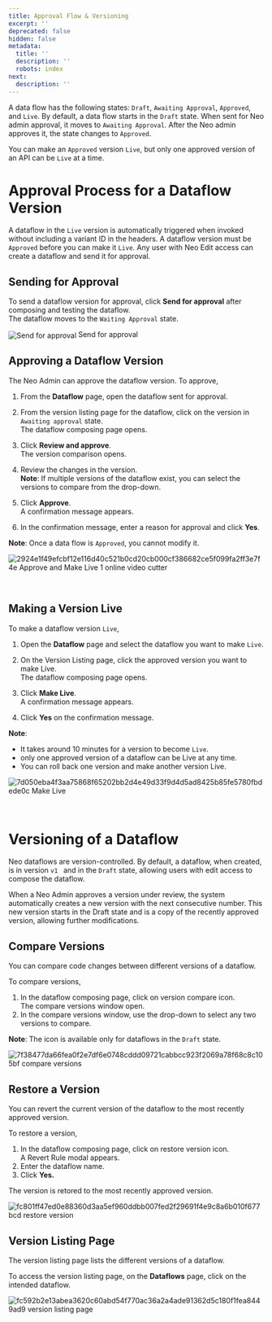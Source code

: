 ```yaml
---
title: Approval Flow & Versioning
excerpt: ''
deprecated: false
hidden: false
metadata:
  title: ''
  description: ''
  robots: index
next:
  description: ''
---
```

A data flow has the following states: `Draft`, `Awaiting Approval`, `Approved`, and `Live`. By default, a data flow starts in the `Draft` state. When sent for Neo admin approval, it moves to `Awaiting Approval`. After the Neo admin approves it, the state changes to `Approved`.

You can make an `Approved` version `Live`, but only one approved version of an API can be `Live` at a time.

# Approval Process for a Dataflow Version

A dataflow in the `Live` version is automatically triggered when invoked without including a variant ID in the headers. A dataflow version must be `Approved` before you can make it `Live`. Any user with Neo Edit access can create a dataflow and send it for approval.

## Sending for Approval

To send a dataflow version for approval, click **Send for approval** after composing and testing the dataflow.\
The dataflow moves to the `Waiting Approval` state.

<Image alt="Send for approval" align="center" border={true} src="https://files.readme.io/c18e825ddf39890c8d2f008883b7d5048cbfea4698ce2bd0f61a15bebbc453b0-send_for_approval.png">
  Send for approval
</Image>

## Approving a Dataflow Version

The Neo Admin can approve the dataflow version. To approve,

1. From the **Dataflow** page, open the dataflow sent for approval.  

2. From the version listing page for the dataflow, click on the version in `Awaiting approval` state.\
   The dataflow composing page opens.

3. Click **Review and approve**.\
   The version comparison opens.  

4. Review the changes in the version.\
   **Note**:  If multiple versions of the dataflow exist, you can select the versions to compare from the drop-down.

5. Click **Approve**.\
   A confirmation message appears.  

6. In the confirmation message, enter a reason for approval and click **Yes**.

**Note**: Once a data flow is `Approved`, you cannot modify it. 

![2924e1f49efcbf12e116d40c521b0cd20cb000cf386682ce5f099fa2ff3e7f4e Approve and Make Live 1 online video cutter](https://files.readme.io/2924e1f49efcbf12e116d40c521b0cd20cb000cf386682ce5f099fa2ff3e7f4e-Approve_and_Make_Live_1_online-video-cutter.com.gif)

<br />

## Making a Version Live

To make a dataflow version `Live`,

1. Open the **Dataflow** page and select the dataflow you want to make `Live`.  

2. On the Version Listing page, click the approved version you want to make Live.\
   The dataflow composing page opens.  

3. Click **Make Live**.\
   A confirmation message appears.

4. Click **Yes** on the confirmation message.

**Note**:

* It takes around 10 minutes for a version to become `Live`.  
* only one approved version of a dataflow can be Live at any time.  
* You can roll back one version and make another version Live. 

![7d050eba4f3aa75868f65202bb2d4e49d33f9d4d5ad8425b85fe5780fbdede0c Make Live](https://files.readme.io/7d050eba4f3aa75868f65202bb2d4e49d33f9d4d5ad8425b85fe5780fbdede0c-Make_Live.png)

<br />

# Versioning of a Dataflow

Neo dataflows are version-controlled. By default, a dataflow, when created, is in version `v1
` and in the `Draft` state, allowing users with edit access to compose the dataflow.

When a Neo Admin approves a version under review, the system automatically creates a new version with the next consecutive number. This new version starts in the Draft state and is a copy of the recently approved version, allowing further modifications.

## Compare Versions

You can compare code changes between different versions of a dataflow. 

To compare versions,

1. In the dataflow composing page, click on version compare icon.\
   The compare versions window open.  
2. In the compare versions window, use the drop-down to select any two versions to compare. 

**Note**:  The icon is available only for dataflows in the `Draft` state.

![7f38477da66fea0f2e7df6e0748cddd09721cabbcc923f2069a78f68c8c105bf compare versions](https://files.readme.io/7f38477da66fea0f2e7df6e0748cddd09721cabbcc923f2069a78f68c8c105bf-compare_versions.gif)

## Restore a Version

You can revert the current version of the dataflow to the most recently approved version.

To restore a version,

1. In the dataflow composing page, click on restore version icon.\
   A Revert Rule modal appears.  
2. Enter the dataflow name.  
3. Click **Yes.**

The version is retored to the most recently approved version.

![fc801ff47ed0e88360d3aa5ef960ddbb007fed2f29691f4e9c8a6b010f677bcd restore version](https://files.readme.io/fc801ff47ed0e88360d3aa5ef960ddbb007fed2f29691f4e9c8a6b010f677bcd-restore_version.gif)

## Version Listing Page

The version listing page lists the different versions of a dataflow.

To access the version listing page, on the **Dataflows** page, click on the intended dataflow. 

![fc592b2e13abea3620c60abd54f770ac36a2a4ade91362d5c180f1fea8449ad9 version listing page](https://files.readme.io/fc592b2e13abea3620c60abd54f770ac36a2a4ade91362d5c180f1fea8449ad9-version_listing_page.png)
